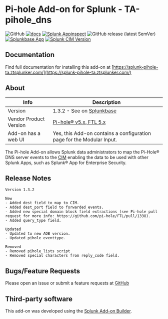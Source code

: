 # Pi-hole Add-on for Splunk - TA-pihole_dns

![GitHub](https://img.shields.io/github/license/zachchristensen28/TA-pihole_dns)
[![docs](https://github.com/ZachChristensen28/TA-pihole_dns/actions/workflows/deploy-docs.yml/badge.svg)](https://splunk-pihole-ta.ztsplunker.com/)
[![Splunk Appinspect](https://github.com/ZachChristensen28/TA-pihole_dns/actions/workflows/appinspect.yml/badge.svg)](https://github.com/ZachChristensen28/TA-pihole_dns/actions/workflows/appinspect.yml)
![GitHub release (latest SemVer)](https://img.shields.io/github/v/release/ZachChristensen28/TA-pihole_dns)
[![Splunkbase App](https://img.shields.io/badge/Splunkbase-TA--pihole__dns-blue)](https://splunkbase.splunk.com/app/4505/)
[![Splunk CIM Version](https://img.shields.io/badge/Splunk%20CIM%20Version-5.x%20|%204.x-success)](https://docs.splunk.com/Documentation/CIM/latest/User/Overview)

## Documentation

Find full documentation for installing this add-on at [https://splunk-pihole-ta.ztsplunker.com/](https://splunk-pihole-ta.ztsplunker.com/)

## About

Info | Description
------|-----------
Version | 1.3.2 - See on [Splunkbase](https://splunkbase.splunk.com/app/4505/)
Vendor Product Version | [Pi-hole® v5.x, FTL 5.x](https://pi-hole.net/)
Add-on has a web UI | Yes, this Add-on contains a configuration page for the Modular Input.

The Pi-hole Add-on allows Splunk data administrators to map the Pi-Hole® DNS server events to the [CIM](https://docs.splunk.com/Splexicon:CommonInformationModel) enabling the data to be used with other Splunk Apps, such as Splunk® App for Enterprise Security.

## Release Notes

```text
Version 1.3.2

New
- Added dest field to map to CIM.
- Added dest_port field to forwarded events.
- Added new special domain block field extractions (see Pi-hole pull request for more info: https://github.com/pi-hole/FTL/pull/1338).
- Added query_type field.

Updated
- Updated to new AOB version.
- Updated pihole eventtype.

Removed
- Removed pihole_lists script
- Removed special characters from reply_code field.
```

## Bugs/Feature Requests

Please open an issue or submit a feature requests at [GitHub](https://github.com/ZachChristensen28/TA-pihole_dns/issues)

## Third-party software

This add-on was developed using the [Splunk Add-on Builder](https://splunkbase.splunk.com/app/2962).
